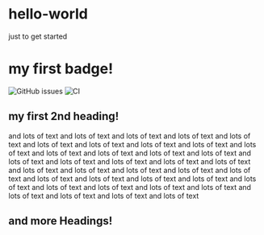 # hello-world
just to get started

# my first badge!
![GitHub issues](https://img.shields.io/github/issues-raw/Coruna/hello-world) ![CI](https://github.com/Coruna/hello-world/workflows/CI/badge.svg)

## my first 2nd heading!
and lots of text and lots of text and lots of text and lots of text and lots of text and lots of text and lots of text and lots of text and lots of text and lots of text and lots of text and lots of text and lots of text and lots of text and lots of text and lots of text and lots of text and lots of text and lots of text and lots of text and lots of text and lots of text and lots of text and lots of text and lots of text and lots of text and lots of text and lots of text and lots of text and lots of text and lots of text and lots of text and lots of text and lots of text and lots of text and lots of text and lots of text 

## and more Headings!
